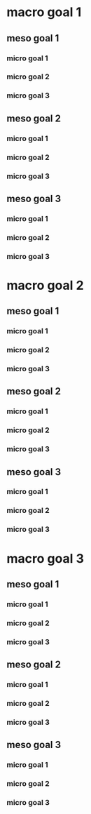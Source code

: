 # macro goal 1

## meso goal 1

### micro goal 1

### micro goal 2

### micro goal 3

## meso goal 2

### micro goal 1

### micro goal 2

### micro goal 3

## meso goal 3

### micro goal 1

### micro goal 2

### micro goal 3

# macro goal 2

## meso goal 1

### micro goal 1

### micro goal 2

### micro goal 3

## meso goal 2

### micro goal 1

### micro goal 2

### micro goal 3

## meso goal 3

### micro goal 1

### micro goal 2

### micro goal 3

# macro goal 3

## meso goal 1

### micro goal 1

### micro goal 2

### micro goal 3

## meso goal 2

### micro goal 1

### micro goal 2

### micro goal 3

## meso goal 3

### micro goal 1

### micro goal 2

### micro goal 3

